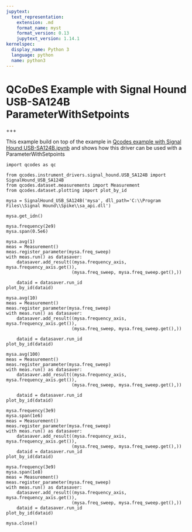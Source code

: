 ```yaml
---
jupytext:
  text_representation:
    extension: .md
    format_name: myst
    format_version: 0.13
    jupytext_version: 1.14.1
kernelspec:
  display_name: Python 3
  language: python
  name: python3
---
```


# QCoDeS Example with Signal Hound USB-SA124B ParameterWithSetpoints

+++

This example build on top of the example in [Qcodes example with Signal Hound USB-SA124B.ipynb](Qcodes-example-with-Signal-Hound-USB-SA124B.ipynb) and shows how this driver can be used with a ParameterWithSetpoints

```{code-cell} ipython3
import qcodes as qc
```

```{code-cell} ipython3
from qcodes.instrument_drivers.signal_hound.USB_SA124B import SignalHound_USB_SA124B
from qcodes.dataset.measurements import Measurement
from qcodes.dataset.plotting import plot_by_id
```

```{code-cell} ipython3
mysa = SignalHound_USB_SA124B('mysa', dll_path='C:\\Program Files\\Signal Hound\\Spike\\sa_api.dll')
```

```{code-cell} ipython3
mysa.get_idn()
```

```{code-cell} ipython3
mysa.frequency(2e9)
mysa.span(0.5e6)
```

```{code-cell} ipython3
mysa.avg(1)
meas = Measurement()
meas.register_parameter(mysa.freq_sweep)
with meas.run() as datasaver:
    datasaver.add_result((mysa.frequency_axis, mysa.frequency_axis.get()),
                         (mysa.freq_sweep, mysa.freq_sweep.get(),))
    
    dataid = datasaver.run_id
plot_by_id(dataid)
```

```{code-cell} ipython3
mysa.avg(10)
meas = Measurement()
meas.register_parameter(mysa.freq_sweep)
with meas.run() as datasaver:
    datasaver.add_result((mysa.frequency_axis, mysa.frequency_axis.get()),
                         (mysa.freq_sweep, mysa.freq_sweep.get(),))
    
    dataid = datasaver.run_id
plot_by_id(dataid)
```

```{code-cell} ipython3
mysa.avg(100)
meas = Measurement()
meas.register_parameter(mysa.freq_sweep)
with meas.run() as datasaver:
    datasaver.add_result((mysa.frequency_axis, mysa.frequency_axis.get()),
                         (mysa.freq_sweep, mysa.freq_sweep.get(),))
    
    dataid = datasaver.run_id
plot_by_id(dataid)
```

```{code-cell} ipython3
mysa.frequency(3e9)
mysa.span(1e6)
meas = Measurement()
meas.register_parameter(mysa.freq_sweep)
with meas.run() as datasaver:
    datasaver.add_result((mysa.frequency_axis, mysa.frequency_axis.get()),
                         (mysa.freq_sweep, mysa.freq_sweep.get(),))
    dataid = datasaver.run_id
plot_by_id(dataid)
```

```{code-cell} ipython3
mysa.frequency(3e9)
mysa.span(1e8)
meas = Measurement()
meas.register_parameter(mysa.freq_sweep)
with meas.run() as datasaver:
    datasaver.add_result((mysa.frequency_axis, mysa.frequency_axis.get()),
                         (mysa.freq_sweep, mysa.freq_sweep.get(),))
    dataid = datasaver.run_id
plot_by_id(dataid)
```

```{code-cell} ipython3
mysa.close()
```
